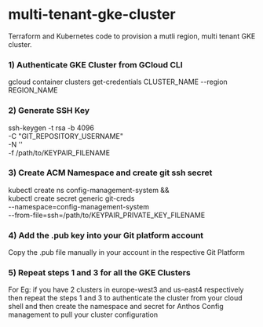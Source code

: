 # multi-tenant-gke-cluster
Terraform and Kubernetes code to provision a mutli region, multi tenant GKE cluster.

### 1) Authenticate GKE Cluster from GCloud CLI
gcloud container clusters get-credentials CLUSTER_NAME --region REGION_NAME


### 2) Generate SSH Key
ssh-keygen -t rsa -b 4096 \
-C "GIT_REPOSITORY_USERNAME" \
-N '' \
-f /path/to/KEYPAIR_FILENAME

### 3) Create ACM Namespace and create git ssh secret
kubectl create ns config-management-system && \
kubectl create secret generic git-creds \
 --namespace=config-management-system \
 --from-file=ssh=/path/to/KEYPAIR_PRIVATE_KEY_FILENAME

### 4) Add the .pub key into your Git platform account
Copy the .pub file manually in your account in the respective Git Platform

### 5) Repeat steps 1 and 3 for all the GKE Clusters
For Eg: if you have 2 clusters in europe-west3 and us-east4 respectively then repeat the steps 1 and 3 to authenticate the cluster from your cloud shell and then create the namespace and secret for Anthos Config management to pull your cluster configuration